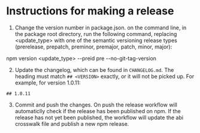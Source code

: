 # Instructions for making a release

1. Change the version number in package.json. on the command line, in the package root directory, run the following command, replacing <update_type> with one of the semantic versioning release types (prerelease, prepatch, preminor, premajor, patch, minor, major):

npm version <update_type> --preid pre --no-git-tag-version

2. Update the changelog, which can be found in `CHANGELOG.md`. The heading must match `## <VERSION>` exactly, or it will not be picked up. For example, for version 1.0.11:

```
## 1.0.11
```

3. Commit and push the changes. On push the release workflow will automaticlly check if the release has been published on npm. If the release has not yet been published, the workflow will update the abi crosswalk file and publish a new npm release.